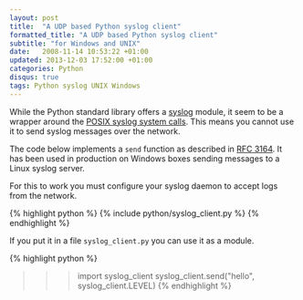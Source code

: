 ```yaml
---
layout: post
title:  "A UDP based Python syslog client"
formatted_title: "A UDP based Python syslog client"
subtitle: "for Windows and UNIX"
date:   2008-11-14 10:53:22 +01:00
updated: 2013-12-03 17:52:00 +01:00
categories: Python
disqus: true
tags: Python syslog UNIX Windows
---
```


While the Python standard library offers a [syslog][python.syslog] module,
it seem to be a wrapper around the [POSIX syslog system
calls][posix.syslog]. This means you cannot use it to send syslog messages
over the network.

The code below implements a `send` function as described in 
[RFC 3164][rfc3164]. It has been used in production on Windows boxes sending
messages to a Linux syslog server.

For this to work you must configure your syslog daemon to accept logs from
the network.

{% highlight python %}
{% include python/syslog_client.py %}
{% endhighlight %}

If you put it in a file `syslog_client.py` you can use it as a module.

{% highlight python %}
>>> import syslog_client
>>> syslog_client.send("hello", syslog_client.LEVEL)
{% endhighlight %}

[rfc3164]: http://www.ietf.org/rfc/rfc3164.txt
[python.syslog]: http://docs.python.org/2/library/syslog.html
[posix.syslog]: http://pubs.opengroup.org/onlinepubs/007904975/basedefs/syslog.h.html
